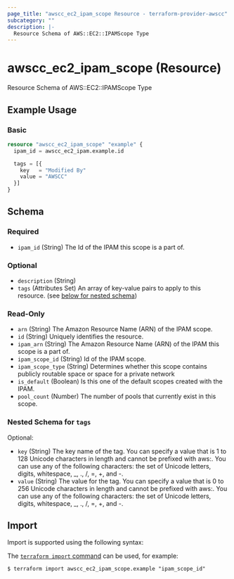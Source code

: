 ```yaml
---
page_title: "awscc_ec2_ipam_scope Resource - terraform-provider-awscc"
subcategory: ""
description: |-
  Resource Schema of AWS::EC2::IPAMScope Type
---
```


# awscc_ec2_ipam_scope (Resource)

Resource Schema of AWS::EC2::IPAMScope Type

## Example Usage

### Basic

```terraform
resource "awscc_ec2_ipam_scope" "example" {
  ipam_id = awscc_ec2_ipam.example.id

  tags = [{
    key   = "Modified By"
    value = "AWSCC"
  }]
}
```

<!-- schema generated by tfplugindocs -->
## Schema

### Required

- `ipam_id` (String) The Id of the IPAM this scope is a part of.

### Optional

- `description` (String)
- `tags` (Attributes Set) An array of key-value pairs to apply to this resource. (see [below for nested schema](#nestedatt--tags))

### Read-Only

- `arn` (String) The Amazon Resource Name (ARN) of the IPAM scope.
- `id` (String) Uniquely identifies the resource.
- `ipam_arn` (String) The Amazon Resource Name (ARN) of the IPAM this scope is a part of.
- `ipam_scope_id` (String) Id of the IPAM scope.
- `ipam_scope_type` (String) Determines whether this scope contains publicly routable space or space for a private network
- `is_default` (Boolean) Is this one of the default scopes created with the IPAM.
- `pool_count` (Number) The number of pools that currently exist in this scope.

<a id="nestedatt--tags"></a>
### Nested Schema for `tags`

Optional:

- `key` (String) The key name of the tag. You can specify a value that is 1 to 128 Unicode characters in length and cannot be prefixed with aws:. You can use any of the following characters: the set of Unicode letters, digits, whitespace, _, ., /, =, +, and -.
- `value` (String) The value for the tag. You can specify a value that is 0 to 256 Unicode characters in length and cannot be prefixed with aws:. You can use any of the following characters: the set of Unicode letters, digits, whitespace, _, ., /, =, +, and -.

## Import

Import is supported using the following syntax:

The [`terraform import` command](https://developer.hashicorp.com/terraform/cli/commands/import) can be used, for example:

```shell
$ terraform import awscc_ec2_ipam_scope.example "ipam_scope_id"
```